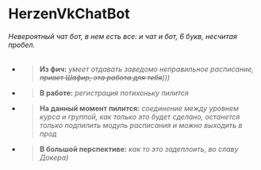 # HerzenVkChatBot
###### Невероятный чат бот, в нем есть все: и чат и бот, 6 букв, несчитая пробел. 
- >**Из фич:**  *умеет отдавать заведомо неправильное расписание, ~~привет Шафир, эта работа для тебя~~)))*
- >**В работе:** *регистрация потихоньку пилится* 
- >**На данный момент пилится:** *соединение между уровнем курса и группой, как только это будет сделано, останется только подпилить модуль расписания и можно выходить в прод* 
- >**В большой перспективе:** *как то это задеплоить, во славу Докера)* 
